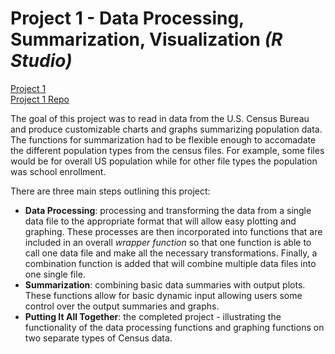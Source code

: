 # Project 1 - Data Processing, Summarization, Visualization *(R Studio)*

[Project 1](https://bphigg.github.io/Project_1/Project_1_v2.html)  
[Project 1 Repo](https://github.com/bphigg/Project_1)

The goal of this project was to read in data from the U.S. Census Bureau and produce customizable charts and graphs summarizing population data. The functions for summarization had to be flexible enough to accomadate the different population types from the census files. For example, some files would be for overall US population while for other file types the population was school enrollment.

There are three main steps outlining this project:

* **Data Processing**: processing and transforming the data from a single data file to the appropriate format that will allow easy plotting and graphing. These processes are then incorporated into functions that are included in an overall *wrapper function* so that one function is able to call one data file and make all the necessary transformations. Finally, a combination function is added that will combine multiple data files into one single file.
* **Summarization**: combining basic data summaries with output plots. These functions allow for basic dynamic input allowing users some control over the output summaries and graphs.
* **Putting It All Together**: the completed project - illustrating the functionality of the data processing functions and graphing functions on two separate types of Census data.
